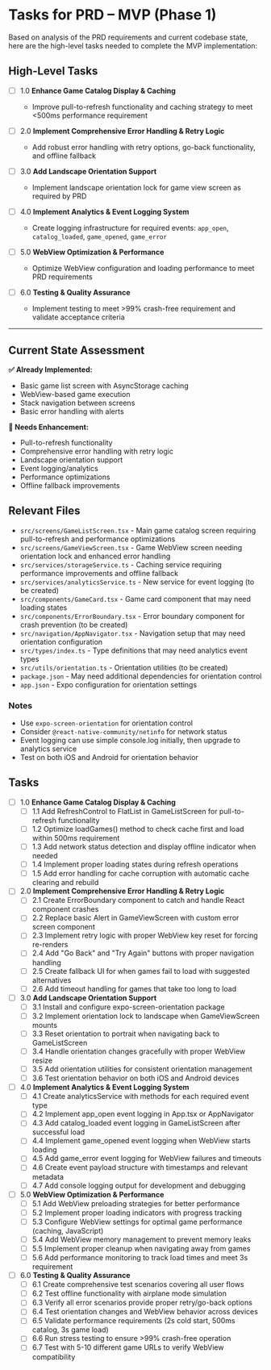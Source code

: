# Tasks for PRD – MVP (Phase 1)

Based on analysis of the PRD requirements and current codebase state, here are the high-level tasks needed to complete the MVP implementation:

## High-Level Tasks

- [ ] 1.0 **Enhance Game Catalog Display & Caching**
  - Improve pull-to-refresh functionality and caching strategy to meet <500ms performance requirement

- [ ] 2.0 **Implement Comprehensive Error Handling & Retry Logic** 
  - Add robust error handling with retry options, go-back functionality, and offline fallback

- [ ] 3.0 **Add Landscape Orientation Support**
  - Implement landscape orientation lock for game view screen as required by PRD

- [ ] 4.0 **Implement Analytics & Event Logging System**
  - Create logging infrastructure for required events: `app_open`, `catalog_loaded`, `game_opened`, `game_error`

- [ ] 5.0 **WebView Optimization & Performance**
  - Optimize WebView configuration and loading performance to meet PRD requirements

- [ ] 6.0 **Testing & Quality Assurance**
  - Implement testing to meet >99% crash-free requirement and validate acceptance criteria

---

## Current State Assessment

**✅ Already Implemented:**
- Basic game list screen with AsyncStorage caching
- WebView-based game execution  
- Stack navigation between screens
- Basic error handling with alerts

**🔧 Needs Enhancement:**
- Pull-to-refresh functionality
- Comprehensive error handling with retry logic
- Landscape orientation support
- Event logging/analytics
- Performance optimizations
- Offline fallback improvements

## Relevant Files

- `src/screens/GameListScreen.tsx` - Main game catalog screen requiring pull-to-refresh and performance optimizations
- `src/screens/GameViewScreen.tsx` - Game WebView screen needing orientation lock and enhanced error handling
- `src/services/storageService.ts` - Caching service requiring performance improvements and offline fallback
- `src/services/analyticsService.ts` - New service for event logging (to be created)
- `src/components/GameCard.tsx` - Game card component that may need loading states
- `src/components/ErrorBoundary.tsx` - Error boundary component for crash prevention (to be created)
- `src/navigation/AppNavigator.tsx` - Navigation setup that may need orientation configuration
- `src/types/index.ts` - Type definitions that may need analytics event types
- `src/utils/orientation.ts` - Orientation utilities (to be created)
- `package.json` - May need additional dependencies for orientation control
- `app.json` - Expo configuration for orientation settings

### Notes

- Use `expo-screen-orientation` for orientation control
- Consider `@react-native-community/netinfo` for network status
- Event logging can use simple console.log initially, then upgrade to analytics service
- Test on both iOS and Android for orientation behavior

## Tasks

- [ ] 1.0 **Enhance Game Catalog Display & Caching**
  - [ ] 1.1 Add RefreshControl to FlatList in GameListScreen for pull-to-refresh functionality
  - [ ] 1.2 Optimize loadGames() method to check cache first and load within 500ms requirement
  - [ ] 1.3 Add network status detection and display offline indicator when needed
  - [ ] 1.4 Implement proper loading states during refresh operations
  - [ ] 1.5 Add error handling for cache corruption with automatic cache clearing and rebuild

- [ ] 2.0 **Implement Comprehensive Error Handling & Retry Logic**
  - [ ] 2.1 Create ErrorBoundary component to catch and handle React component crashes
  - [ ] 2.2 Replace basic Alert in GameViewScreen with custom error screen component
  - [ ] 2.3 Implement retry logic with proper WebView key reset for forcing re-renders
  - [ ] 2.4 Add "Go Back" and "Try Again" buttons with proper navigation handling
  - [ ] 2.5 Create fallback UI for when games fail to load with suggested alternatives
  - [ ] 2.6 Add timeout handling for games that take too long to load

- [ ] 3.0 **Add Landscape Orientation Support**
  - [ ] 3.1 Install and configure expo-screen-orientation package
  - [ ] 3.2 Implement orientation lock to landscape when GameViewScreen mounts
  - [ ] 3.3 Reset orientation to portrait when navigating back to GameListScreen
  - [ ] 3.4 Handle orientation changes gracefully with proper WebView resize
  - [ ] 3.5 Add orientation utilities for consistent orientation management
  - [ ] 3.6 Test orientation behavior on both iOS and Android devices

- [ ] 4.0 **Implement Analytics & Event Logging System**
  - [ ] 4.1 Create analyticsService with methods for each required event type
  - [ ] 4.2 Implement app_open event logging in App.tsx or AppNavigator
  - [ ] 4.3 Add catalog_loaded event logging in GameListScreen after successful load
  - [ ] 4.4 Implement game_opened event logging when WebView starts loading
  - [ ] 4.5 Add game_error event logging for WebView failures and timeouts
  - [ ] 4.6 Create event payload structure with timestamps and relevant metadata
  - [ ] 4.7 Add console logging output for development and debugging

- [ ] 5.0 **WebView Optimization & Performance**
  - [ ] 5.1 Add WebView preloading strategies for better performance
  - [ ] 5.2 Implement proper loading indicators with progress tracking
  - [ ] 5.3 Configure WebView settings for optimal game performance (caching, JavaScript)
  - [ ] 5.4 Add WebView memory management to prevent memory leaks
  - [ ] 5.5 Implement proper cleanup when navigating away from games
  - [ ] 5.6 Add performance monitoring to track load times and meet 3s requirement

- [ ] 6.0 **Testing & Quality Assurance**
  - [ ] 6.1 Create comprehensive test scenarios covering all user flows
  - [ ] 6.2 Test offline functionality with airplane mode simulation
  - [ ] 6.3 Verify all error scenarios provide proper retry/go-back options
  - [ ] 6.4 Test orientation changes and WebView behavior across devices
  - [ ] 6.5 Validate performance requirements (2s cold start, 500ms catalog, 3s game load)
  - [ ] 6.6 Run stress testing to ensure >99% crash-free operation
  - [ ] 6.7 Test with 5-10 different game URLs to verify WebView compatibility